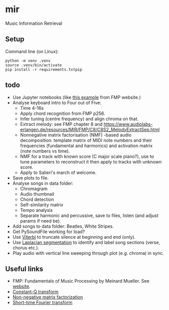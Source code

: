 # mir

Music Information Retrieval

## Setup

Command line (on Linux):
```
python -m venv .venv
source .venv/bin/activate
pip install -r requirements.txtpip 
```

## todo

* Use Jupyter notebooks (like [this example](https://librosa.org/doc/main/generated/librosa.decompose.decompose.html) from FMP website.)
* Analyse keyboard intro to Four out of Five:
    * Time 4-16s
    * Apply chord recognition from FMP p256.
    * Infer tuning (centre frequency) and align chroma on that.
    * Extract melody: see FMP chapter 8 and https://www.audiolabs-erlangen.de/resources/MIR/FMP/C8/C8S2_MelodyExtractSep.html
    * Nonnegative matrix factorisation (NMF) -based audio decomposition: template matrix of MIDI note numbers and their frequencies (fundamental and harmonics) and activation matrix (note numbers vs time).
    * NMF for a track with known score (C major scale piano?), use to tune parameters to reconstruct it then apply to tracks with unknown score.
    * Apply to Salieri's march of welcome.
* Save plots to file.
* Analyse songs in data folder:
    * Chromagram
    * Audio thumbnail
    * Chord detection
    * Self-similarity matrix
    * Tempo analysis
    * Separate harmonic and percussive, save to files, listen (and adjust params if need be).
* Add songs to data folder: Beatles, White Stripes.
* Get PySoundFile working for load?
* Use [Viterbi](https://librosa.org/doc/main/auto_examples/plot_viterbi.html#sphx-glr-auto-examples-plot-viterbi-py) to truncate silence at beginning and end (only).
* Use [Laplacian segmentation](https://librosa.org/doc/main/auto_examples/plot_segmentation.html#sphx-glr-auto-examples-plot-segmentation-py) to identify and label song sections (verse, chorus etc.).
* Play audio with vertical line sweeping through plot (e.g. chroma) in sync.

## Useful links

* FMP: Fundamentals of Music Processing by Meinard Mueller. See [website](https://www.audiolabs-erlangen.de/resources/MIR/FMP/C0/C0.html).
* [Constant-Q transform](https://en.wikipedia.org/wiki/Constant-Q_transform)
* [Non-negative matrix factorization](https://en.wikipedia.org/wiki/Non-negative_matrix_factorization)
* [Short-time Fourier transform](https://en.wikipedia.org/wiki/Short-time_Fourier_transform)